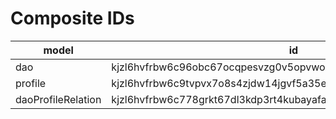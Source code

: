 # Composite IDs

| model              | id                                                              |
| ------------------ | --------------------------------------------------------------- |
| dao                | kjzl6hvfrbw6c96obc67ocqpesvzg0v5opvwox3pncdkh9co0bjy6cntgh269nh |
| profile            | kjzl6hvfrbw6c9tvpvx7o8s4zjdw14jgvf5a35e7t5p31cxpw3k3e52vc46n3ih |
| daoProfileRelation | kjzl6hvfrbw6c778grkt67dl3kdp3rt4kubayafaotgzpysqrn12dj8ctcia828 |
